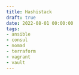 ```yaml
---
title: Hashistack
draft: true
date: 2022-08-01 00:00:00
tags: 
- ansible
- consul
- nomad
- terraform
- vagrant
- vault
---
```

